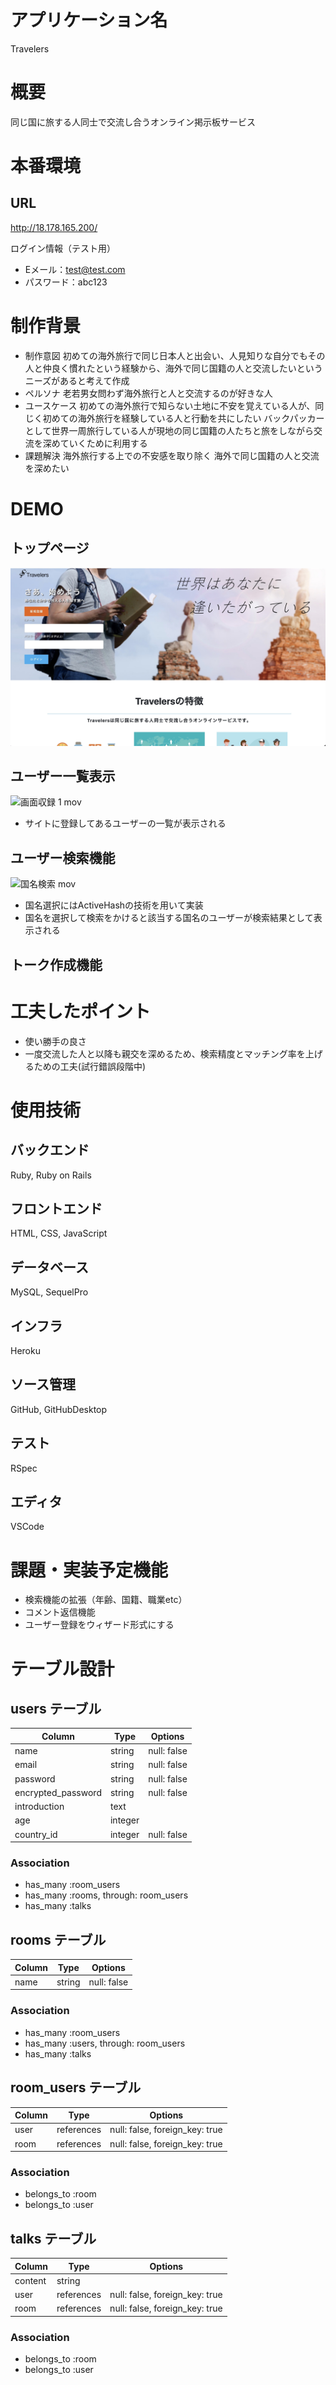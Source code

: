 # アプリケーション名
Travelers

# 概要
同じ国に旅する人同士で交流し合うオンライン掲示板サービス

# 本番環境
## URL
http://18.178.165.200/

ログイン情報（テスト用）
- Eメール：test@test.com
- パスワード：abc123

# 制作背景
- 制作意図
初めての海外旅行で同じ日本人と出会い、人見知りな自分でもその人と仲良く慣れたという経験から、海外で同じ国籍の人と交流したいというニーズがあると考えて作成
- ペルソナ
老若男女問わず海外旅行と人と交流するのが好きな人
- ユースケース
初めての海外旅行で知らない土地に不安を覚えている人が、同じく初めての海外旅行を経験している人と行動を共にしたい
バックパッカーとして世界一周旅行している人が現地の同じ国籍の人たちと旅をしながら交流を深めていくために利用する
- 課題解決
海外旅行する上での不安感を取り除く
海外で同じ国籍の人と交流を深めたい

# DEMO
## トップページ
![サンプル画像](demo1.jpg)

## ユーザー一覧表示
![画面収録 1 mov](https://user-images.githubusercontent.com/78133210/113226062-28c54c80-92ca-11eb-8722-0b11b1e4022b.gif)
- サイトに登録してあるユーザーの一覧が表示される

## ユーザー検索機能
![国名検索 mov](https://user-images.githubusercontent.com/78133210/113226410-126bc080-92cb-11eb-9c89-9ba63b03d0ca.gif)
- 国名選択にはActiveHashの技術を用いて実装
- 国名を選択して検索をかけると該当する国名のユーザーが検索結果として表示される

## トーク作成機能


# 工夫したポイント
- 使い勝手の良さ
- 一度交流した人と以降も親交を深めるため、検索精度とマッチング率を上げるための工夫(試行錯誤段階中)

# 使用技術
## バックエンド
Ruby, Ruby on Rails
## フロントエンド
HTML, CSS, JavaScript
## データベース
MySQL, SequelPro
## インフラ
Heroku
## ソース管理
GitHub, GitHubDesktop
## テスト
RSpec
## エディタ
VSCode
# 課題・実装予定機能
- 検索機能の拡張（年齢、国籍、職業etc）
- コメント返信機能
- ユーザー登録をウィザード形式にする

# テーブル設計

## users テーブル

| Column             | Type    | Options     |
| ------------------ | ------- | ----------- |
| name               | string  | null: false |
| email              | string  | null: false |
| password           | string  | null: false |
| encrypted_password | string  | null: false |
| introduction       | text    |             |
| age                | integer |             |
| country_id         | integer | null: false |

### Association

- has_many :room_users
- has_many :rooms, through: room_users
- has_many :talks

## rooms テーブル

| Column | Type   | Options     |
| ------ | ------ | ----------- |
| name   | string | null: false |

### Association

- has_many :room_users
- has_many :users, through: room_users
- has_many :talks

## room_users テーブル

| Column | Type       | Options                        |
| ------ | ---------- | ------------------------------ |
| user   | references | null: false, foreign_key: true |
| room   | references | null: false, foreign_key: true |

### Association

- belongs_to :room
- belongs_to :user

## talks テーブル

| Column  | Type       | Options                        |
| ------- | ---------- | ------------------------------ |
| content | string     |                                |
| user    | references | null: false, foreign_key: true |
| room    | references | null: false, foreign_key: true |

### Association

- belongs_to :room
- belongs_to :user
